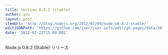 ```yaml
---
title: Version 0.8.2 (stable)
author: azu
layout: post
itemUrl: 'http://blog.nodejs.org/2012/07/09/node-v0-8-2-stable/'
editJSONPath: 'https://github.com/jser/jser.info/edit/gh-pages/data/2012/07/index.json'
date: '2012-07-22T15:00:00Z'
---
```

Node.js 0.8.2 (Stable) リリース
